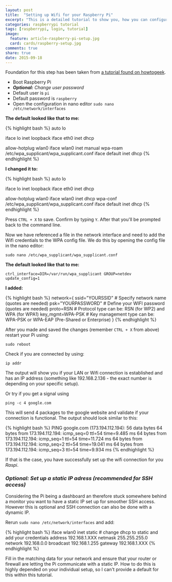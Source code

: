 ```yaml
---
layout: post
title:  "Setting up Wifi for your Raspberry Pi"
excerpt: "This is a detailed tutorial to show you, how you can configure your Raspberry Pi to automatically connect to a Wifi of your choice. You will need your Raspi and a separate USB Wifi dongle."
categories: raspberrypi tutorial
tags: [raspberrypi, login, tutorial]
image:
  feature: article-raspberry-pi-setup.jpg
  card: cards/raspberry-setup.jpg
comments: true
share: true
date: 2015-09-18
---
```


Foundation for this step has been taken from [a tutorial found on howtogeek](//www.howtogeek.com/167425/how-to-setup-wi-fi-on-your-raspberry-pi-via-the-command-line/).

 * Boot Raspberry Pi
 * ***Optional:** Change user password*
 * Default user is `pi`
 * Default password is `raspberry`
 * Open the configuration in nano editor
 `sudo nano /etc/network/interfaces`

**The default looked like that to me:**

{% highlight bash %}
auto lo

iface lo inet loopback
iface eth0 inet dhcp

allow-hotplug wlan0
iface wlan0 inet manual
wpa-roam /etc/wpa_supplicant/wpa_supplicant.conf
iface default inet dhcp
{% endhighlight %}

**I changed it to:**

{% highlight bash %}
auto lo

iface lo inet loopback
iface eth0 inet dhcp

allow-hotplug wlan0
iface wlan0 inet dhcp
wpa-conf /etc/wpa_supplicant/wpa_supplicant.conf
iface default inet dhcp
{% endhighlight %}

Press `CTRL + X` to save. Confirm by typing `Y`. After that you'll be prompted back to the command line.

Now we have referenced a file in the network interface and need to add the Wifi credentials to the  WPA config file. We do this by opening the config file in the nano editor:

`sudo nano /etc/wpa_supplicant/wpa_supplicant.conf`

**The default looked like that to me:**

`ctrl_interface=DIR=/var/run/wpa_supplicant GROUP=netdev update_config=1`

**I added:**

{% highlight bash %}
network={
	ssid="YOURSSID"  # Specify network name (quotes are needed)
	psk="YOURPASSWORD"  # Define your WIFI password (quotes are needed)
	proto=RSN # Protocol type can be: RSN (for WP2) and WPA (for WPA1)
	key_mgmt=WPA-PSK    # Key management type can be: WPA-PSK or WPA-EAP (Pre-Shared or Enterprise)
}
{% endhighlight %}

After you made and saved the changes (remember `CTRL + X` from above) restart your Pi using:

`sudo reboot`

Check if you are connected by using:

`ip addr`

The output will show you if your LAN or Wifi connection is established and has an IP address (something like 192.168.2.136 - the exact number is depending on your specific setup).

Or try if you get a signal using

`ping -c 4 google.com`

This will send 4 packages to the google website and validate if your connection is functional. The output should look similar to this:

{% highlight bash %}
PING google.com (173.194.112.194): 56 data bytes
64 bytes from 173.194.112.194: icmp_seq=0 ttl=54 time=9.485 ms
64 bytes from 173.194.112.194: icmp_seq=1 ttl=54 time=11.724 ms
64 bytes from 173.194.112.194: icmp_seq=2 ttl=54 time=19.041 ms
64 bytes from 173.194.112.194: icmp_seq=3 ttl=54 time=9.934 ms
{% endhighlight %}

If that is the case, you have successfully set up the wifi connection for you _Raspi_.


### *Optional: Set up a static IP adress (recommended for SSH access)*

Considering the Pi being a dashboard an therefore stuck somewhere behind a monitor you want to have a static IP set up for smoother SSH access. However this is optional and SSH connection can also be done with a dynamic IP.

Rerun  `sudo nano /etc/network/interfaces` and add:

{% highlight bash %}
iface wlan0 inet static # change dhcp to static and add your credentials
address 192.168.1.XXX
netmask 255.255.255.0  
network 192.168.0.0
broadcast 192.168.1.255
gateway 192.168.1.XXX
{% endhighlight %}

Fill in the matching data for your network and ensure that your router or firewall are letting the Pi communicate with a static IP. How to do this is highly depended on your individual setup, so I can't provide a default for this within this tutorial.
